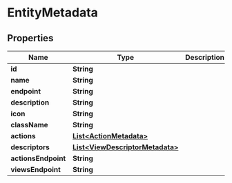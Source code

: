 

# EntityMetadata

## Properties

Name | Type | Description | Notes
------------ | ------------- | ------------- | -------------
**id** | **String** |  |  [optional]
**name** | **String** |  |  [optional]
**endpoint** | **String** |  |  [optional]
**description** | **String** |  |  [optional]
**icon** | **String** |  |  [optional]
**className** | **String** |  |  [optional]
**actions** | [**List&lt;ActionMetadata&gt;**](ActionMetadata.md) |  |  [optional]
**descriptors** | [**List&lt;ViewDescriptorMetadata&gt;**](ViewDescriptorMetadata.md) |  |  [optional]
**actionsEndpoint** | **String** |  |  [optional]
**viewsEndpoint** | **String** |  |  [optional]




